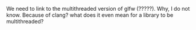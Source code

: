 We need to link to the multithreaded version of glfw (?????). Why, I do not know. Because of clang? what does it even mean for a library to be multithreaded?
